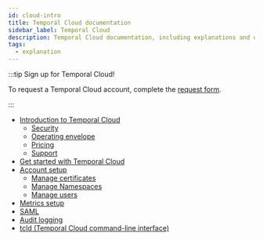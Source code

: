 ```yaml
---
id: cloud-intro
title: Temporal Cloud documentation
sidebar_label: Temporal Cloud
description: Temporal Cloud documentation, including explanations and usage.
tags:
  - explanation
---
```


:::tip Sign up for Temporal Cloud!

To request a Temporal Cloud account, complete the [request form](https://pages.temporal.io/cloud-request-access).

:::

- [Introduction to Temporal Cloud](/cloud/introduction)
  - [Security](/cloud/security)
  - [Operating envelope](/cloud/operating-envelope)
  - [Pricing](/cloud/pricing)
  - [Support](/cloud/support)
- [Get started with Temporal Cloud](/cloud/get-started)
- [Account setup](/cloud/account-setup)
  - [Manage certificates](/cloud/certificates)
  - [Manage Namespaces](/cloud/namespaces)
  - [Manage users](/cloud/users)
- [Metrics setup](/cloud/metrics)
- [SAML](/cloud/saml)
- [Audit logging](/cloud/audit-logging)
- [tcld (Temporal Cloud command-line interface)](/cloud/tcld)
